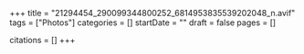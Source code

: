 +++
title = "21294454_290099344800252_6814953835539202048_n.avif"
tags = ["Photos"]
categories = []
startDate = ""
draft = false
pages = []

citations = []
+++
